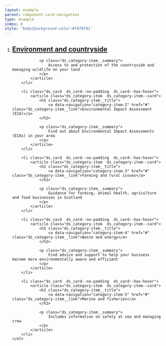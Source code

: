 ```yaml
---
layout: example
parent: component.card-navigation
type: example
index: 0
style: 'body{background-color:#f8f8f8}'
---
```

<nav aria-label="Category navigation">
    <ol class="ds_category-list  ds_category-list--grid  ds_category-list--narrow">
        <li class="ds_card  ds_card--no-padding  ds_card--has-hover">
            <article class="ds_category-item  ds_category-item--card">
                <h2 class="ds_category-item__title">
                    <a data-navigation="category-item-1" href="#" class="ds_category-item__link">Environment and countryside</a>
                </h2>

                <p class="ds_category-item__summary">
                    Access to and protection of the countryside and managing wildlife on your land
                </p>
            </article>
        </li>

        <li class="ds_card  ds_card--no-padding  ds_card--has-hover">
            <article class="ds_category-item  ds_category-item--card">
                <h2 class="ds_category-item__title">
                    <a data-navigation="category-item-2" href="#"   class="ds_category-item__link">Environmental Impact Assessment (EIA)</a>
                </h2>

                <p class="ds_category-item__summary">
                    Find out about Environmental Impact Assessments (EIAs) in your area
                </p>
            </article>
        </li>

        <li class="ds_card  ds_card--no-padding  ds_card--has-hover">
            <article class="ds_category-item  ds_category-item--card">
                <h2 class="ds_category-item__title">
                    <a data-navigation="category-item-3" href="#" class="ds_category-item__link">Farming and rural issues</a>
                </h2>

                <p class="ds_category-item__summary">
                    Guidance for farming, animal health, agriculture and food businesses in Scotland
                </p>
            </article>
        </li>

        <li class="ds_card  ds_card--no-padding  ds_card--has-hover">
            <article class="ds_category-item  ds_category-item--card">    
                <h2 class="ds_category-item__title">
                    <a data-navigation="category-item-4" href="#" class="ds_category-item__link">Waste and energy</a>
                </h2>

                <p class="ds_category-item__summary">
                    Find advice and support to help your business become more environmentally aware and efficient
                </p>
            </article>
        </li>

        <li class="ds_card  ds_card--no-padding  ds_card--has-hover">
            <article class="ds_category-item  ds_category-item--card">
                <h2 class="ds_category-item__title">
                    <a data-navigation="category-item-5" href="#" class="ds_category-item__link">Marine and fisheries</a>
                </h2>

                <p class="ds_category-item__summary">
                    Includes information on safety at sea and managing crew
                </p>
            </article>
        </li>
    </ol>
</nav>
